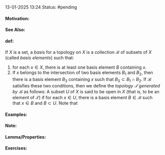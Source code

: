 13-01-2025 13:24
Status: #pending
#### Motivation:
#### See Also:
#### def: 
If $X$ is a set, a *basis* for a topology on $X$ is a collection $\mathcal{B}$ of subsets of $X$ (called *basis elements*) such that:
1. for each $x \in X$, there is at least one basis element $B$ containing $x$.
2. If $x$ belongs to the intersection of two basis elements $B_{1}\text{ and }B_{2}$, then there is a basis element $B_{3}$ containing $x$ such that $B_{3}\subset B_{1}\cap B_{2}$.
If $\mathcal{B}$ satisfies these two conditions, then we define the *topology $\mathcal{T}$ generated by $\mathcal{B}$* as follows: A subset $U$ of $X$ is said to be open in $X$ (that is, to be an element of $\mathcal{T}$) if for each $x \in U$, there is a basis element $B \in \mathcal{B}$ such that $x \in B$ and $B\subset U$. Note that 

#### Examples:
#### Note:
#### Lemma/Properties:
#### Exercises: